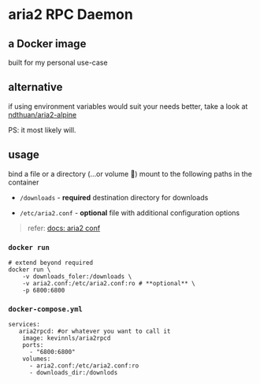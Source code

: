 # aria2 RPC Daemon
## a Docker image

built for my personal use-case

## alternative
if using environment variables would suit your needs better,
take a look at [ndthuan/aria2-alpine](https://github.com/ndthuan/aria2-alpine)

PS: it most likely will.

## usage


bind a file or a directory (...or volume 🤨) mount to the following paths in the container

- `/downloads` - **required** destination directory for downloads

- `/etc/aria2.conf` - **optional** file with additional configuration options
> refer: [docs: aria2 conf](https://aria2.github.io/manual/en/html/aria2c.html#aria2-conf)

### `docker run`
```
# extend beyond required
docker run \
    -v downloads_foler:/downloads \
    -v aria2.conf:/etc/aria2.conf:ro # **optional** \
    -p 6800:6800
```
### `docker-compose.yml`
```
services:
   aria2rpcd: #or whatever you want to call it
	image: kevinnls/aria2rpcd
	ports:
	  - "6800:6800"
	volumes:
	  - aria2.conf:/etc/aria2.conf:ro
	  - downloads_dir:/downlods
```
